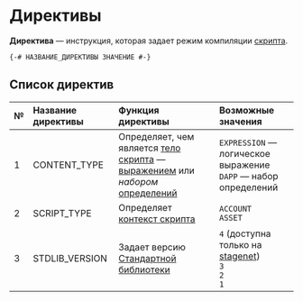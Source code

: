 # Директивы

**Директива** — инструкция, которая задает режим компиляции [скрипта](/ride/script.md).

``` ride
{-# НАЗВАНИЕ_ДИРЕКТИВЫ ЗНАЧЕНИЕ #-}
```

## Список директив

| № | Название директивы | Функция директивы | Возможные значения |
| :--- | :--- | :--- | :--- |
| 1 | CONTENT_TYPE | Определяет, чем является [тело скрипта](/ride/script/script-body.md) — [выражением](/ride/base-concepts/expression.md) или _набором_ [определений](/ride/base-concepts/definition.md) | `EXPRESSION` — логическое выражение<br>`DAPP` — набор определений |
| 2 | SCRIPT_TYPE | Определяет [контекст скрипта](/ride/script/script-context.md) | `ACCOUNT`<br>`ASSET` |
| 3 | STDLIB_VERSION | Задает версию [Стандартной библиотеки](/ride/script/standard-library.md) | `4` (доступна только на [stagenet](/blockchain/blockchain-network/stage-network.md))<br>`3`<br>`2`<br>`1` |
